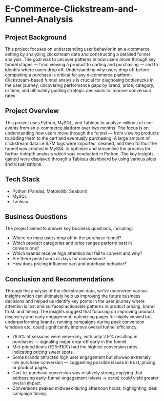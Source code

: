 # E-Commerce-Clickstream-and-Funnel-Analysis

## Project Background

This project focuses on understanding user behavior in an e-commerce setting by analyzing clickstream data and constructing a detailed funnel analysis. The goal was to uncover patterns in how users move through key funnel stages — from viewing a product to carting and purchasing — and to identify where users drop off. Understanding why users drop off before completing a purchase is critical for any e-commerce platform. 
Clickstream-based funnel analysis is crucial for diagnosing bottlenecks in the user journey, uncovering performance gaps by brand, price, category, or time, and ultimately guiding strategic decisions to improve conversion rates.

## Project Overview

This project uses Python, MySQL, and Tableau to analyze millions of user events from an e-commerce platform over two months. The focus is on understanding how users move through the funnel — from viewing products to adding them to the cart and eventually purchasing. A large amount of clickstream data i.e 8.7M logs were imported, cleaned, and then furthur the funnel was created in MySQL to optimize and streamline the process for furthur indepth analysis which was conducted in Python. The key insights gained were displayed through a Tableau dashboard by using various plots and visualizations.

## Tech Stack
- Python (Pandas, Matplotlib, Seaborn)
- MySQL
- Tableau

## Business Questions

The project aimed to answer key business questions, including:

- Where do most users drop off in the purchase funnel?
- Which product categories and price ranges perform best in conversions?
- Which brands receive high attention but fail to convert and why?
- Are there peak hours or days for conversions?
- How does pricing influence cart and purchase behavior?

## Conclusion and Recommendations

Through the analysis of the clickstream data, we've uncovered various insights which can ultimately help us improving the future business decisions and helped us identify key points in the user journey where attention is lost and surfaced actionable patterns in product pricing, brand trust, and timing.
The insights suggest that focusing on improving product discovery and early engagement, optimizing pages for highly viewed but underperforming brands, running campaigns during peak conversion windows etc. could significantly improve overall funnel efficiency.

- 78.6% of sessions were view-only, with only 2.9% resulting in purchases — signaling major drop-off early in the funnel.
- Mid-priced items (₹25–₹100) had the highest conversion rates, indicating pricing sweet spots.
- Some brands attracted high user engagement but showed extremely low purchase conversion — suggesting possible issues in trust, pricing, or product pages.
- Cart-to-purchase conversion was relatively strong, implying that addressing early-funnel engagement (views → carts) could yield greater overall impact.
- Conversions peaked midweek during afternoon hours, highlighting ideal campaign timing.


